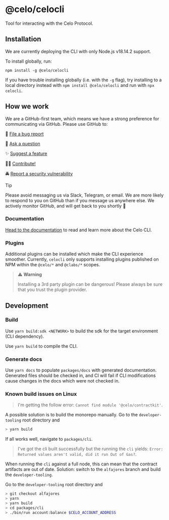 # @celo/celocli

Tool for interacting with the Celo Protocol.

## Installation

We are currently deploying the CLI with only Node.js v18.14.2 support.

To install globally, run:

```
npm install -g @celo/celocli
```

If you have trouble installing globally (i.e. with the `-g` flag), try installing to a local directory instead with `npm install @celo/celocli` and run with `npx celocli`.

## How we work

We are a GitHub-first team, which means we have a strong preference for communicating via GitHub. 
Please use GitHub to:

🐞 [File a bug report](https://github.com/celo-org/developer-tooling/issues/new/choose)

💬 [Ask a question](https://github.com/celo-org/developer-tooling/discussions)

✨ [Suggest a feature](https://github.com/celo-org/developer-tooling/issues/new/choose)

🧑‍💻 [Contribute!](/CONTRIBUTING.md)

🚔 [Report a security vulnerability](https://github.com/celo-org/developer-tooling/issues/new/choose)

> [!TIP]
> 
> Please avoid messaging us via Slack, Telegram, or email. We are more likely to respond to you on 
> GitHub than if you message us anywhere else. We actively monitor GitHub, and will get back to you shortly 🌟

### Documentation

[Head to the documentation](https://docs.celo.org/) to read and learn more about the Celo 
CLI.

### Plugins

Additional plugins can be installed which make the CLI experience smoother. Currently, `celocli` only supports installing plugins published on NPM within the `@celo/*` and `@clabs/*` scopes.

> ⚠️ **Warning**
>
> Installing a 3rd party plugin can be dangerous! Please always be sure that you trust the plugin provider.

## Development

### Build

Use `yarn build:sdk <NETWORK>` to build the sdk for the target environment (CLI dependency).

Use `yarn build` to compile the CLI.

### Generate docs

Use `yarn docs` to populate `packages/docs` with generated documentation. Generated files should be checked in, and CI will fail if CLI modifications cause changes in the docs which were not checked in.

### Known build issues on Linux

> I'm getting the follow error: `Cannot find module '@celo/contractkit'`.

A possible solution is to build the monorepo manually.
Go to the `developer-tooling` root directory and

```bash
> yarn build
```

If all works well, navigate to `packages/cli`.

> I've got the cli built successfully but the running the `cli` yields: `Error: Returned values aren't valid, did it run Out of Gas?`.

When running the `cli` against a full node, this can mean that the contract artifacts are out of date.
Solution: switch to the `alfajores` branch and build the `developer-tooling`.

Go to the `developer-tooling` root directory and

```bash
> git checkout alfajores
> yarn
> yarn build
> cd packages/cli
> ./bin/run account:balance $CELO_ACCOUNT_ADDRESS
```
